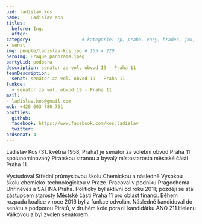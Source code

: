 ```yaml
---
uid: ladislav.kos
name:    Ladislav Kos
titles:
  before: Ing. 
  after:
category:                 	# kategorie: rp, praha, vary, hradec, jmk, senat
- senat
img: people/ladislav-kos.jpg # 165 x 220
heroImg: Prague_panorama.jpeg
partyUid: podpora
description: senátor za vol. obvod 19 - Praha 11
teamDescription:
  senat: senátor za vol. obvod 19 - Praha 11
funkce:
  - senátor za vol. obvod 19 - Praha 11
mail:
- ladislav.kos@gmail.com
mob: +420 603 780 761
profiles:
  github:                 
  facebook: https://www.facebook.com/kos.ladislav
  twitter:
ordsenat: 4
---
```


Ladislav Kos (31. května 1958, Praha) je senátor za volební obvod Praha 11 spolunominovaný Pirátskou stranou a bývalý místostarosta městské části Praha 11.

Vystudoval Střední průmyslovou školu Chemickou a následně Vysokou školu chemicko-technologickou v Praze. Pracoval v podniku Pragochema Uhříněves a SAFINA Praha. Politicky byl aktivní od roku 2011; později se stal zástupcem starosty Městské části Praha 11 pro oblast financí. Během rozpadu koalice v roce 2016 byl z funkce odvolán. Následně kandidoval do senátu s podporou Pirátů, v druhém kole porazil kandidátku ANO 211 Helenu Válkovou a byl zvolen senátorem.

